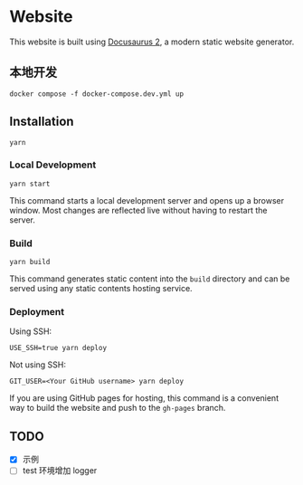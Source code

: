 # Website

This website is built using [Docusaurus 2](https://docusaurus.io/), a modern static website generator.

## 本地开发

`docker compose -f docker-compose.dev.yml up`

## Installation

`yarn`

### Local Development

```
yarn start
```

This command starts a local development server and opens up a browser window. Most changes are reflected live without having to restart the server.

### Build

```
yarn build
```

This command generates static content into the `build` directory and can be served using any static contents hosting service.

### Deployment

Using SSH:

```
USE_SSH=true yarn deploy
```

Not using SSH:

```
GIT_USER=<Your GitHub username> yarn deploy
```

If you are using GitHub pages for hosting, this command is a convenient way to build the website and push to the `gh-pages` branch.

## TODO

- [x] 示例
- [ ] test 环境增加 logger
